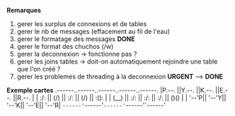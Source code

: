 **Remarques**


1. gerer les surplus de connexions et de tables
2. gerer le nb de messages (effacement au fil de l'eau)
3. gerer le formatage des messages **DONE**
4. gerer le format des chuchos (/w)
5. gerer la deconnexion -> fonctionne pas ?
6. gerer les joins tables -> doit-on automatiquement rejoindre une table que l'on créé ?
7. gerer les problemes de threading à la deconnexion **URGENT** --> **DONE**



**Exemple cartes**
.------..------..------..------..------.
|P.--. ||Y.--. ||K.--. ||E.--. ||R.--. |
| :/\: || (\/) || :/\: || (\/) || :(): |
| (__) || :\/: || :\/: || :\/: || ()() |
| '--'P|| '--'Y|| '--'K|| '--'E|| '--'R|
`------'`------'`------'`------'`------'